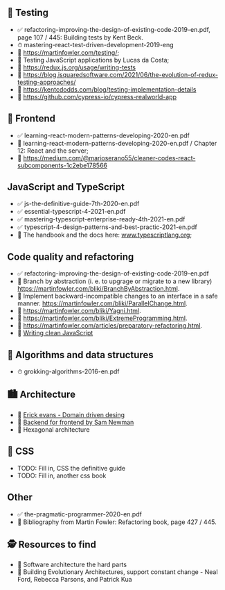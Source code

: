 ## 🧪 Testing
- ✅ refactoring-improving-the-design-of-existing-code-2019-en.pdf, page 107 / 445: Building tests by Kent Beck.
- ⏱ mastering-react-test-driven-development-2019-eng
- 🎁 https://martinfowler.com/testing/;
- 🎁 Testing JavaScript applications by Lucas da Costa;
- 🎁 https://redux.js.org/usage/writing-tests
- 🎁 https://blog.isquaredsoftware.com/2021/06/the-evolution-of-redux-testing-approaches/
- 🎁 https://kentcdodds.com/blog/testing-implementation-details
- 🎁 https://github.com/cypress-io/cypress-realworld-app

## 🍹 Frontend
- ✅ learning-react-modern-patterns-developing-2020-en.pdf
- 🎁 learning-react-modern-patterns-developing-2020-en.pdf / Chapter 12: React and the server;
- 🎁 https://medium.com/@marioserano55/cleaner-codes-react-subcomponents-1c2ebe178566

## JavaScript and TypeScript
- ✅ js-the-definitive-guide-7th-2020-en.pdf
- ✅ essential-typescript-4-2021-en.pdf
- ✅ mastering-typescript-enterprise-ready-4th-2021-en.pdf
- ✅ typescript-4-design-patterns-and-best-practic-2021-en.pdf
- 🎁 The handbook and the docs here: www.typescriptlang.org;

## Code quality and refactoring
- ✅ refactoring-improving-the-design-of-existing-code-2019-en.pdf
- 🎁 Branch by abstraction (i. e. to upgrage or migrate to a new library) https://martinfowler.com/bliki/BranchByAbstraction.html.
- 🎁 Implement backward-incompatible changes to an interface in a safe manner. https://martinfowler.com/bliki/ParallelChange.html.
- 🎁 https://martinfowler.com/bliki/Yagni.html.
- 🎁 https://martinfowler.com/bliki/ExtremeProgramming.html.
- 🎁 https://martinfowler.com/articles/preparatory-refactoring.html.
- 🎁 [Writing clean JavaScript](https://medium.com/geekculture/writing-clean-javascript-es6-edition-834e83abc746)

## 🧩 Algorithms and data structures
- ⏱ grokking-algorithms-2016-en.pdf

## 🏙 Architecture
- 🎁 [Erick evans - Domain driven desing](https://books.google.ge/books?id=hHBf4YxMnWMC&printsec=copyright&redir_esc=y#v=onepage&q&f=false)
- 🎁 [Backend for frontend by Sam Newman](https://samnewman.io/patterns/architectural/bff/)
- 🎁 Hexagonal architecture

## 🎨 CSS
- TODO: Fill in, CSS the definitive guide
- TODO: Fill in, another css book

## Other
- ✅ the-pragmatic-programmer-2020-en.pdf
- 🎁 Bibliography from Martin Fowler: Refactoring book, page 427 / 445.

## 🕵 Resources to find
- 🎁 Software architecture the hard parts
- 🎁 Building Evolutionary Architectures, support constant change - Neal Ford, Rebecca Parsons, and Patrick Kua
